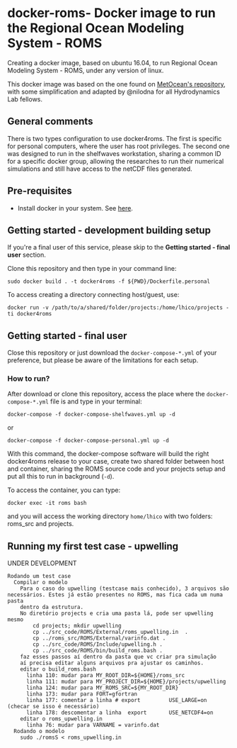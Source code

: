 # docker-roms- Docker image to run the Regional Ocean Modeling System - ROMS

Creating a docker image, based on ubuntu 16.04, to run Regional Ocean Modeling System - ROMS, under any version of linux.


This docker image was based on the one found on [MetOcean's repository](https://github.com/metocean/docker-roms-public), with some simplification
and adapted by @nilodna for all Hydrodynamics Lab fellows.

## General comments

There is two types configuration to use docker4roms. The first is specific for personal computers, where the user has root privileges. The second one was designed to run
in the shelfwaves workstation, sharing a common ID for a specific docker group, allowing the researches to run their numerical simulations and still have access to the 
netCDF files generated.

## Pre-requisites

- Install docker in your system. See [here](https://docs.docker.com/engine/installation/).

## Getting started - development building setup

If you're a final user of this service, please skip to the **Getting started - final user** section.

Clone this repository and then type in your command line:

```
sudo docker build . -t docker4roms -f ${PWD}/Dockerfile.personal
```

To access creating a directory connecting host/guest, use:

```
docker run -v /path/to/a/shared/folder/projects:/home/lhico/projects -ti docker4roms
```

## Getting started - final user

Close this repository or just download the ```docker-compose-*.yml``` of your preference, but please be aware of the limitations for each setup.

### How to run?

After download or clone this repository, access the place where the ```docker-compose-*.yml``` file is and type in your terminal:

```
docker-compose -f docker-compose-shelfwaves.yml up -d
```
or 

```
docker-compose -f docker-compose-personal.yml up -d
```

With this command, the docker-compose software will build the right docker4roms release to your case, create two shared folder between host and container, sharing the ROMS source code and your projects setup and put all this to run in background (```-d```). 

To access the container, you can type:

```
docker exec -it roms bash
```

and you will access the working directory ```home/lhico``` with two folders: roms_src and projects.


## Running my first test case - upwelling

UNDER DEVELOPMENT

```
Rodando um test case
  Compilar o modelo
    Para o caso do upwelling (testcase mais conhecido), 3 arquivos são necessários. Estes já estão presentes no ROMS, mas fica cada um numa pasta
    dentro da estrutura.
    No diretório projects e cria uma pasta lá, pode ser upwelling mesmo
        cd projects; mkdir upwelling
        cp ../src_code/ROMS/External/roms_upwelling.in  .
        cp ../roms_src/ROMS/External/varinfo.dat .
        cp ../src_code/ROMS/Include/upwelling.h .
        cp ../src_code/ROMS/bin/build_roms.bash .
    faz esses passos aí dentro da pasta que vc criar pra simulação
    aí precisa editar alguns arquivos pra ajustar os caminhos.
    editar o build_roms.bash
      linha 110: mudar para MY_ROOT_DIR=${HOME}/roms_src
      linha 111: mudar para MY_PROJECT_DIR=${HOME}/projects/upwelling
      linha 124: mudar para MY_ROMS_SRC=${MY_ROOT_DIR}
      linha 173: mudar para FORT=gfortran
      linha 177: comentar a linha # export         USE_LARGE=on  (checar se isso é necessário)
      linha 178: descomentar a linha  export       USE_NETCDF4=on
    editar o roms_upwelling.in
      linha 76: mudar para VARNAME = varinfo.dat
  Rodando o modelo
    sudo ./romsS < roms_upwelling.in
```
